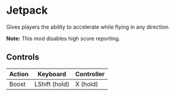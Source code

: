 # Jetpack

Gives players the ability to accelerate while flying in any direction.

**Note:** This mod disables high score reporting.

## Controls

| Action | Keyboard | Controller |
|--------|----------|------------|
| Boost | LShift (hold) | X (hold) |
